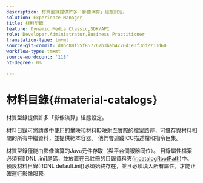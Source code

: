 ```yaml
---
description: 材質型錄提供許多「影像演算」組態設定。
solution: Experience Manager
title: 材料型錄
feature: Dynamic Media Classic,SDK/API
role: Developer,Administrator,Business Practitioner
translation-type: tm+mt
source-git-commit: d0bc88f55f857762b3bab4c76d1e3f3dd2733d60
workflow-type: tm+mt
source-wordcount: '118'
ht-degree: 0%

---
```



# 材料目錄{#material-catalogs}

材質型錄提供許多「影像演算」組態設定。

材料目錄可將請求中使用的暈映和材料ID映射至實際的檔案路徑，可儲存與材料相關的所有中繼資料，並提供範本容器。 他們會追蹤ICC描述檔和指令巨集。

材質型錄僅能由影像演算的Java元件存取（與平台伺服器同位）。 目錄屬性檔案必須有[!DNL .ini]尾碼，並放置在已註冊的目錄資料夾([ir.catalogRootPath](../../../../../../ir-api/server-admin/image-rendering-api-ref/c-ir-server-administration/c-ir-configuration-settings-reference/c-ir-catalog-folder.md#concept-1c1d308112054bb99e3895c3fb8ca5f7))中。 預設材料目錄([!DNL default.ini])必須始終存在，並且必須填入所有屬性，才能正確運行影像服務。
